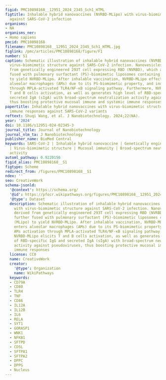 ```yaml
---
figid: PMC10898168__12951_2024_2345_Sch1_HTML
figtitle: Inhalable hybrid nanovaccines (NVRBD-MLipo) with virus-biomimetic structure
  against SARS-CoV-2 infection
organisms:
- NA
organisms_ner:
- Homo sapiens
pmcid: PMC10898168
filename: PMC10898168__12951_2024_2345_Sch1_HTML.jpg
figlink: /pmc/articles/PMC10898168/figure/F1
number: S1
caption: Schematic illustration of inhalable hybrid nanovaccines (NVRBD-MLipo) with
  virus-biomimetic structure against SARS-CoV-2 infection. Nanovesicles are derived
  from genetically engineered 293T cell expressing RBD (NVRBD), which are further
  fused with pulmonary surfactant (PS)-biomimetic liposomes containing MPLA (MLipo)
  to yield NVRBD-MLipo. After inhalable vaccination, NVRBD-MLipo effectively enters
  alveolar macrophages (AMs) due to its PS-biomimetic property, and induces AMs activation
  through MPLA-activated TLR4/NF-κB signaling pathway. Furthermore, NVRBD-MLipo elicits
  T and B cells activation, as well as generates high level of RBD-specific IgG and
  secreted IgA (sIgA) with broad-spectrum neutralization activity against pseudoviruses,
  thus boosting protective mucosal immune and systemic immune responses
papertitle: Inhalable hybrid nanovaccines with virus-biomimetic structure boost protective
  immune responses against SARS-CoV-2 variants
reftext: Shuqi Wang, et al. J Nanobiotechnology. 2024;22(NA).
year: '2024'
doi: 10.1186/s12951-024-02345-3
journal_title: Journal of Nanobiotechnology
journal_nlm_ta: J Nanobiotechnology
publisher_name: BioMed Central
keywords: SARS-CoV-2 | Inhalable hybrid nanovaccine | Genetically engineered nanovesicles
  | Virus-biomimetic structure | Mucosal immunity | Broad-spectrum neutralization
  activity
automl_pathway: 0.9220156
figid_alias: PMC10898168__S1
figtype: Scheme
redirect_from: /figures/PMC10898168__S1
ndex: ''
seo: CreativeWork
schema-jsonld:
  '@context': https://schema.org/
  '@id': https://pfocr.wikipathways.org/figures/PMC10898168__12951_2024_2345_Sch1_HTML.html
  '@type': Dataset
  description: Schematic illustration of inhalable hybrid nanovaccines (NVRBD-MLipo)
    with virus-biomimetic structure against SARS-CoV-2 infection. Nanovesicles are
    derived from genetically engineered 293T cell expressing RBD (NVRBD), which are
    further fused with pulmonary surfactant (PS)-biomimetic liposomes containing MPLA
    (MLipo) to yield NVRBD-MLipo. After inhalable vaccination, NVRBD-MLipo effectively
    enters alveolar macrophages (AMs) due to its PS-biomimetic property, and induces
    AMs activation through MPLA-activated TLR4/NF-κB signaling pathway. Furthermore,
    NVRBD-MLipo elicits T and B cells activation, as well as generates high level
    of RBD-specific IgG and secreted IgA (sIgA) with broad-spectrum neutralization
    activity against pseudoviruses, thus boosting protective mucosal immune and systemic
    immune responses
  license: CC0
  name: CreativeWork
  creator:
    '@type': Organization
    name: WikiPathways
  keywords:
  - CD79A
  - CD80
  - TLR4
  - TNF
  - CD86
  - IL12A
  - IL12B
  - IL6
  - RELA
  - SYT1
  - GORASP1
  - WNK1
  - NFKB1
  - SFTPD
  - CD5L
  - SFTPA1
  - SFTPA2
  - DPPC
  - DPPG
  - Nucleus
---
```

